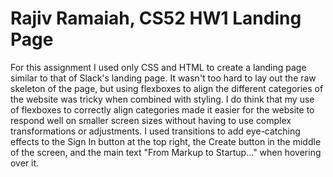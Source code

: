 # Rajiv Ramaiah, CS52 HW1 Landing Page

For this assignment I used only CSS and HTML to create a landing page similar to that of Slack's landing page. It wasn't too hard to lay out the raw skeleton of the page, but using flexboxes to align the different categories of the website was tricky when combined with styling. I do think that my use of flexboxes to correctly align categories made it easier for the website to respond well on smaller screen sizes without having to use complex transformations or adjustments. I used transitions to add eye-catching effects to the Sign In button at the top right, the Create button in the middle of the screen, and the main text "From Markup to Startup..." when hovering over it.
